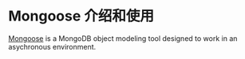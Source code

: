 # Mongoose 介绍和使用
[Mongoose](http://mongoosejs.com) is a MongoDB object modeling tool designed to work in an asychronous environment.
